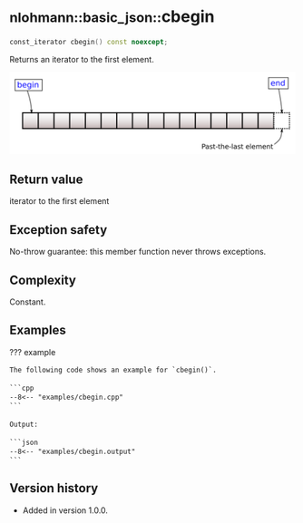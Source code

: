 # <small>nlohmann::basic_json::</small>cbegin

```cpp
const_iterator cbegin() const noexcept;
```

Returns an iterator to the first element.

![Illustration from cppreference.com](../../images/range-begin-end.svg)

## Return value

iterator to the first element

## Exception safety

No-throw guarantee: this member function never throws exceptions.

## Complexity

Constant.

## Examples

??? example

    The following code shows an example for `cbegin()`.
    
    ```cpp
    --8<-- "examples/cbegin.cpp"
    ```
    
    Output:
    
    ```json
    --8<-- "examples/cbegin.output"
    ```

## Version history

- Added in version 1.0.0.
